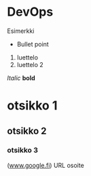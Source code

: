 # DevOps
Esimerkki
* Bullet point
1. luettelo
2. luettelo 2

_Italic_
__bold__ 
# otsikko 1
## otsikko 2
### otsikko 3
(www.google.fi) URL osoite